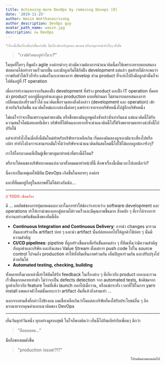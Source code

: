 ```yaml
---
title: Achieving more DevOps by removing Devops [0]
date: '2019-11-25'
author: Wasin Watthanasrisong
author_description: DevOps guy
avatar_path_name: wasin.jpg
description: ทีม DevOps
---
```


<sup style="color: grey">_*เรื่องนี้เป็นเรื่องที่แต่งขึ้นเท่านั้น ไม่เกี่ยวข้องกับบุคคล สมาคม หรือเหตุการณ์จริงใดๆ ทั้งสิ้น_</sup>

> *"เรามีตัวตนอยู่ทำไมวะ?"*

ในยุคที่ใครๆ ก็พูดถึง agile องค์กรต่างๆ ต่างมีความต้องการนำแนวคิดนี้มาใช้เพราะอยากตอบสนองต่อตลาดได้อย่างรวดเร็วมากขึ้น และมักถูกเริ่มใช้กับฝั่ง development แต่แล้ว สุดท้ายก็มักจะพบว่า เราขยับตัวได้เร็วก็จริง แต่แค่ในกะลาของการ develop ส่วน product ที่จะส่งไปถึงมือลูกค้านั้นก็จะไปตันอยู่ที่ IT operation

เมื่อการทำงานแยกจากกันของฝั่ง development ที่สร้าง product และฝั่ง IT operation ที่คอยนำ product ออกสู่มือลูกค้าและดูแล production แบบที่ผ่านมา ไม่สามารถตอบสนองการเปลี่ยนแปลงที่รวดเร็วได้ แนวคิดเพื่อรวมสองสิ่งดังกล่าว (development และ operation) เข้าด้วยกันจึงเกิดขึ้น แนวคิดใหม่แกะกล่องนี้ค่อยๆ แพร่กระจายจากบริษัทหนึ่งไปสู่อีกบริษัทหนึ่ง

ไม่แน่ใจว่าจะเป็นเพราะคุณค่าของมัน หรือชื่อของมันถูกพูดถึงซ้ำแล้วซ้ำเล่ากันแน่ แต่แนวคิดนี้ได้รับความสนใจไม่น้อยเลยทีเดียว บริษัทที่ได้ยินและอยากที่จะนำแนวคิดนี้ไปใช้จึงพยายามหาทางนำสิ่งนี้ไปปรับใช้

แต่จะทำยังไงในเมื่อสิ่งนี้มันใหม่สำหรับบริษัทเราเหลือเกิน เริ่มลองผิดลองถูกเองมันจะเสี่ยงไปหรือเปล่า ทำยังไงถึงเราจะสามารถมั่นใจได้ว่าบริษัทจะนำแนวคิดอันสดใหม่นี้ไปใช้ได้แบบถูกต้องจริงๆ?

เราให้ใครบางคนที่เป็นผู้เชี่ยวชาญมาทำหน้าที่ตรงนี้ดีไหม?

หรือจะให้คนของบริษัทบางคนแบ่งเวลาทั้งหมดมาทำหน้าที่นี้ ศึกษาเรื่องนี้เต็มเวลาไปเลยดีกว่า?

นี่คงจะเป็นเหตุผลให้มีทีม DevOps เกิดขึ้นในหลายๆ องค์กร

และที่ที่ผมอยู่ก็อยู่ในสภาพที่ไม่ได้ต่างกันนัก...

---

<sup style="color: red">// TODO: เชื่อมเรื่อง</sup>

ดี … ผลลัพธ์ของการทุ่มเทคนและเวลาในการทำให้ช่องว่างระหว่าง software development และ operations ทำให้เรานำของออกสู่ตลาดได้รวดเร็วและมีคุณภาพขึ้นมาก สิ่งหลัก ๆ ที่เราได้จากการทำงานอย่างขยันขันแข็งของทีมนี้คือ
- __Continuous Integration and Continuous Delivery__: การนำ changes มารวมกันและสร้างเป็น artifact บ่อย ๆ และนำ artifact นั้นปล่อยออกไปให้ลูกค้าใช้บ่อย ๆ นั้นมีความสำคัญ
- __CI/CD pipelines__: pipeline ที่ถูกสร้างขึ้นมาเพื่อรันขั้นตอนต่าง ๆ ที่ทีมเห็นว่ามีความสำคัญกับลุกค้าและบริษัท และยังแสดง Value Stream ตั้งแต่การ push code ไปใน source control ไปจนถึง production ทำให้ทั้งทีมเห็นภาพร่วมกัน เห็นปัญหาร่วมกัน และปรับปรุงไปด้วยกันได้
- __Automated testing, checking, building__

ทั้งหลายทั้งมวลเหล่านี้ทำให้ทีมได้รับ feedback ในเรื่องต่าง ๆ ที่เกี่ยวกับ product เยอะและรวดเร็วชึ้นมากหลายเท่าตัว ไม่ว่าจะเป็น defects detection จาก automated tests, ข้อติชมจากลูกค้าเกี่ยวกับ feature ใหม่ที่เพิ่ง launch ออกไปเมื่อวาน, หรือแม้กระทั่ง เวลาที่ใช้ในการ yarn install แพคเกจตัวใหม่นั้นเยอะกว่า artifact อันที่แล้วถึงสามเท่า …

นอกจากสามสิ่งที่กล่าวไปข้างบน ผมเชื่อเหลือเกินว่าในแต่ละบริษัทก็คงได้รับประโยชน์อื่น ๆ อีกมากมายจากคุณค่าและแนวคิดของ DevOps 

---

เย็นวันศุกร์วันหนึ่ง ทุกอย่างดูสงบสุขดี ในใจก็พาลคิดว่า เย็นนี้ไปกินเบียร์กับเพื่อนๆ ดีกว่า

> "ตืดดดดดด..."

มือถือของผมดังขึ้น

> "production issue!?!?"





<p style="text-align: right">
<sub>โปรดติดตามตอนต่อไป<sub>
</p>
